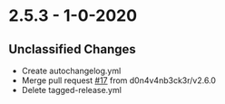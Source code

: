 # 2.5.3 - 1-0-2020

## Unclassified Changes

- Create autochangelog.yml
- Merge pull request [#17](https://MY_REPO_URL_PREFIX.com/issues17) from d0n4v4nb3ck3r/v2.6.0
- Delete tagged-release.yml


